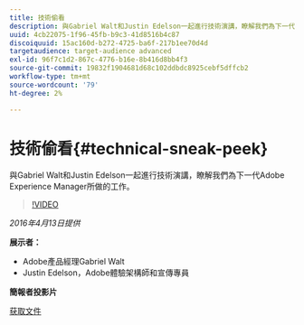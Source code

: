 ```yaml
---
title: 技術偷看
description: 與Gabriel Walt和Justin Edelson一起進行技術演講，瞭解我們為下一代Adobe Experience Manager所做的工作。
uuid: 4cb22075-1f96-45fb-b9c3-41d8516b4c87
discoiquuid: 15ac160d-b272-4725-ba6f-217b1ee70d4d
targetaudience: target-audience advanced
exl-id: 96f7c1d2-867c-4776-b16e-8b416d8bb4f3
source-git-commit: 19832f1904681d68c102ddbdc8925cebf5dffcb2
workflow-type: tm+mt
source-wordcount: '79'
ht-degree: 2%

---
```


# 技術偷看{#technical-sneak-peek}

與Gabriel Walt和Justin Edelson一起進行技術演講，瞭解我們為下一代Adobe Experience Manager所做的工作。

>[!VIDEO](https://video.tv.adobe.com/v/19305/?quality=9)

*2016年4月13日提供*

**展示者：**

* Adobe產品經理Gabriel Walt
* Justin Edelson，Adobe體驗架構師和宣傳專員

**簡報者投影片**

[获取文件](assets/aem-gems-041316-6-2-tech-preview.pdf)
<!--
[Get back to the Overview](https://helpx.adobe.com/experience-manager/kt/eseminars/gems/aem-index.html)
-->
